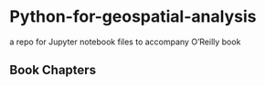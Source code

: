 # Python-for-geospatial-analysis
a repo for Jupyter notebook files to accompany O’Reilly book

## Book Chapters
